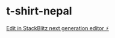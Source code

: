 # t-shirt-nepal

[Edit in StackBlitz next generation editor ⚡️](https://stackblitz.com/~/github.com/Sushantshr/t-shirt-nepal)